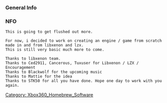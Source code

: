 ### General Info

### NFO

    This is going to get flushed out more.

    For now, i decided to work on creating an engine / game from scratch made in and from libxenon and lzx.
    This is still very basic much more to come.

    Thanks to libxenon team.
    Thanks to Ced2911, Cancerous, Tuxuser for Libxenon / LZX / Encouragement
    Thanks to Blackwolf for the upcoming music
    Thanks to Mattie for the idea
    Thanks to STK50 for all you have done. Hope one day to work with you again.

[Category: Xbox360_Homebrew_Software](Category_Xbox360_Homebrew_Software)
